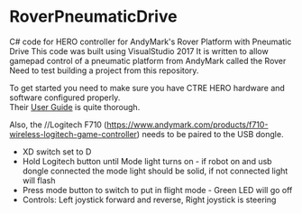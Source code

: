 # RoverPneumaticDrive
C# code for HERO controller for AndyMark's Rover Platform with Pneumatic Drive This code was built using VisualStudio 2017 It is written to allow gamepad control of a pneumatic platform from AndyMark called the Rover Need to test building a project from this repository.

To get started you need to make sure you have CTRE HERO hardware and software configured properly.  
Their <a href="https://www.ctr-electronics.com/downloads/pdf/HERO%20User%27s%20Guide.pdf">User Guide</a> is quite thorough.

Also, the //Logitech F710 (https://www.andymark.com/products/f710-wireless-logitech-game-controller) needs to be paired to the USB dongle.
<ul>
  <li>XD switch set to D</li>
  <li>Hold Logitech button until Mode light turns on - if robot on and usb dongle connected the mode light should be solid, if not connected light will flash</li>
  <li>Press mode button to switch to put in flight mode - Green LED will go off</li>
  <li>Controls: Left joystick forward and reverse, Right joystick is steering</li>
